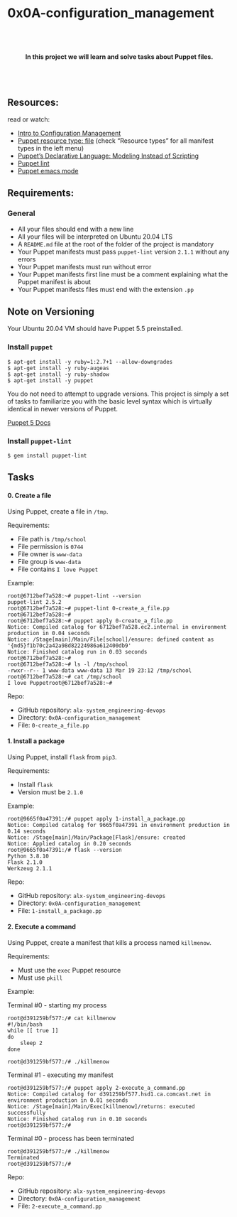 # 0x0A-configuration_management

<br>
<br>
<h4 align="center">
    In this project we will learn and solve tasks about Puppet files.
</h4>
<br>
<br>

## Resources:

read or watch:
- [Intro to Configuration Management](https://intranet.alxswe.com/rltoken/GL30hu-aRcKzPOvK8JO-Bg)
- [Puppet resource type: file](https://intranet.alxswe.com/rltoken/WON0M4DNRabf88KAG_pDUA) (check “Resource types” for all manifest types in the left menu)
- [Puppet’s Declarative Language: Modeling Instead of Scripting](https://intranet.alxswe.com/rltoken/0V2fBdafkfKPMxA1umea3Q)
- [Puppet lint](https://intranet.alxswe.com/rltoken/CRUMeEMdcX-UtbWsUM9xLQ)
- [Puppet emacs mode](https://intranet.alxswe.com/rltoken/MzHXCntAkPzOqMnI6_rpWQ)

## Requirements:

### General


* All your files should end with a new line
* All your files will be interpreted on Ubuntu 20.04 LTS
* A `README.md` file at the root of the folder of the project is mandatory
* Your Puppet manifests must pass `puppet-lint` version `2.1.1` without any errors
* Your Puppet manifests must run without error
* Your Puppet manifests first line must be a comment explaining what the Puppet manifest is about
* Your Puppet manifests files must end with the extension `.pp`


## Note on Versioning

Your Ubuntu 20.04 VM should have Puppet 5.5 preinstalled.

### Install `puppet`

```
$ apt-get install -y ruby=1:2.7+1 --allow-downgrades
$ apt-get install -y ruby-augeas
$ apt-get install -y ruby-shadow
$ apt-get install -y puppet
```

You do not need to attempt to upgrade versions. This project is simply a set of tasks to familiarize you with the basic level syntax which is virtually identical in newer versions of Puppet. 

[Puppet 5 Docs](https://intranet.alxswe.com/rltoken/fsIr2xFkJHTkaXwqZFFcbA)

### Install `puppet-lint`

```
$ gem install puppet-lint
```

## Tasks

#### 0. Create a file

Using Puppet, create a file in `/tmp`.

Requirements:

* File path is `/tmp/school`
* File permission is `0744`
* File owner is `www-data`
* File group is `www-data`
* File contains `I love Puppet`

Example:

```
root@6712bef7a528:~# puppet-lint --version
puppet-lint 2.5.2
root@6712bef7a528:~# puppet-lint 0-create_a_file.pp
root@6712bef7a528:~# 
root@6712bef7a528:~# puppet apply 0-create_a_file.pp
Notice: Compiled catalog for 6712bef7a528.ec2.internal in environment production in 0.04 seconds
Notice: /Stage[main]/Main/File[school]/ensure: defined content as '{md5}f1b70c2a42a98d82224986a612400db9'
Notice: Finished catalog run in 0.03 seconds
root@6712bef7a528:~#
root@6712bef7a528:~# ls -l /tmp/school
-rwxr--r-- 1 www-data www-data 13 Mar 19 23:12 /tmp/school
root@6712bef7a528:~# cat /tmp/school
I love Puppetroot@6712bef7a528:~#
```

Repo:

* GitHub repository: `alx-system_engineering-devops`
* Directory: `0x0A-configuration_management`
* File: `0-create_a_file.pp`

#### 1. Install a package

Using Puppet, install `flask` from `pip3`.

Requirements:

* Install `flask`
* Version must be `2.1.0`

Example:

```
root@9665f0a47391:/# puppet apply 1-install_a_package.pp
Notice: Compiled catalog for 9665f0a47391 in environment production in 0.14 seconds
Notice: /Stage[main]/Main/Package[Flask]/ensure: created
Notice: Applied catalog in 0.20 seconds
root@9665f0a47391:/# flask --version
Python 3.8.10
Flask 2.1.0
Werkzeug 2.1.1
```


Repo:

* GitHub repository: `alx-system_engineering-devops`
* Directory: `0x0A-configuration_management`
* File: `1-install_a_package.pp`


#### 2. Execute a command

Using Puppet, create a manifest that kills a process named `killmenow`.

Requirements:

* Must use the `exec` Puppet resource
* Must use `pkill`

Example:

Terminal #0 - starting my process

```
root@d391259bf577:/# cat killmenow
#!/bin/bash
while [[ true ]]
do
    sleep 2
done

root@d391259bf577:/# ./killmenow
```

Terminal #1 - executing my manifest 

```
root@d391259bf577:/# puppet apply 2-execute_a_command.pp
Notice: Compiled catalog for d391259bf577.hsd1.ca.comcast.net in environment production in 0.01 seconds
Notice: /Stage[main]/Main/Exec[killmenow]/returns: executed successfully
Notice: Finished catalog run in 0.10 seconds
root@d391259bf577:/# 
```

Terminal #0 - process has been terminated

```
root@d391259bf577:/# ./killmenow
Terminated
root@d391259bf577:/#
```



Repo:

* GitHub repository: `alx-system_engineering-devops`
* Directory: `0x0A-configuration_management`
* File: `2-execute_a_command.pp`



